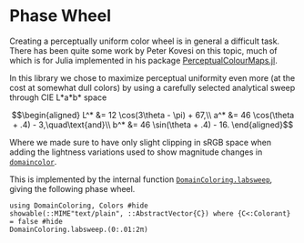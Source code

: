# Phase Wheel

Creating a perceptually uniform color wheel is in general a difficult
task. There has been quite some work by Peter Kovesi on this topic, much
of which is for Julia implemented in his package
[PerceptualColourMaps.jl](https://github.com/peterkovesi/PerceptualColourMaps.jl).

In this library we chose to maximize perceptual uniformity even more (at
the cost at somewhat dull colors) by using a carefully selected
analytical sweep through CIE L\*a\*b\* space

```math
\begin{aligned}
    L^* &= 12 \cos(3\theta - \pi) + 67,\\
    a^* &= 46 \cos(\theta + .4) - 3,\quad\text{and}\\
    b^* &= 46 \sin(\theta + .4) - 16.
\end{aligned}
```

Where we made sure to have only slight clipping in sRGB space when
adding the lightness variations used to show magnitude changes in
[`domaincolor`](@ref).

This is implemented by the internal function [`DomainColoring.labsweep`](@ref), giving
the following phase wheel.
```@example
using DomainColoring, Colors #hide
showable(::MIME"text/plain", ::AbstractVector{C}) where {C<:Colorant} = false #hide
DomainColoring.labsweep.(0:.01:2π)
```
